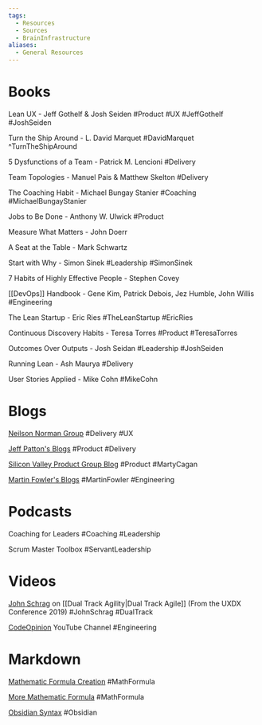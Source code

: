 ```yaml
---
tags:
  - Resources
  - Sources
  - BrainInfrastructure
aliases:
  - General Resources
---
```

# Books
Lean UX - Jeff Gothelf & Josh Seiden #Product #UX #JeffGothelf #JoshSeiden

Turn the Ship Around - L. David Marquet #DavidMarquet ^TurnTheShipAround

5 Dysfunctions of a Team - Patrick M. Lencioni #Delivery

Team Topologies - Manuel Pais & Matthew Skelton #Delivery

The Coaching Habit - Michael Bungay Stanier #Coaching #MichaelBungayStanier 

Jobs to Be Done - Anthony W. Ulwick #Product

Measure What Matters - John Doerr

A Seat at the Table - Mark Schwartz

Start with Why - Simon Sinek #Leadership #SimonSinek

7 Habits of Highly Effective People - Stephen Covey

[[DevOps]] Handbook - Gene Kim, Patrick Debois, Jez Humble, John Willis #Engineering

The Lean Startup - Eric Ries #TheLeanStartup #EricRies

Continuous Discovery Habits - Teresa Torres #Product #TeresaTorres

Outcomes Over Outputs - Josh Seidan #Leadership #JoshSeiden 

Running Lean - Ash Maurya #Delivery

User Stories Applied - Mike Cohn #MikeCohn 

# Blogs
[Neilson Norman Group](https://www.nngroup.com/search/?q=UX%20SCRUM) #Delivery #UX 

[Jeff Patton's Blogs](https://www.jpattonassociates.com/category/resources/quick-references/) #Product #Delivery

[Silicon Valley Product Group Blog](https://www.svpg.com/articles/) #Product #MartyCagan

[Martin Fowler's Blogs](https://www.martinfowler.com) #MartinFowler #Engineering
# Podcasts
Coaching for Leaders #Coaching #Leadership

Scrum Master Toolbox #ServantLeadership

# Videos
[John Schrag](https://www.youtube.com/watch?v=q2dRk3hokEw) on [[Dual Track Agility|Dual Track Agile]] (From the UXDX Conference 2019) #JohnSchrag #DualTrack 

[CodeOpinion](https://www.youtube.com/@CodeOpinion) YouTube Channel #Engineering

# Markdown
[Mathematic Formula Creation](https://kapeli.com/cheat_sheets/LaTeX_Math_Symbols.docset/Contents/Resources/Documents/index) #MathFormula 

[More Mathematic Formula](https://www.reddit.com/r/ObsidianMD/comments/onw4ak/how_to_write_mathematical_formulas_in_obsidian/) #MathFormula

[Obsidian Syntax](https://help.obsidian.md/Editing+and+formatting/Advanced+formatting+syntax) #Obsidian